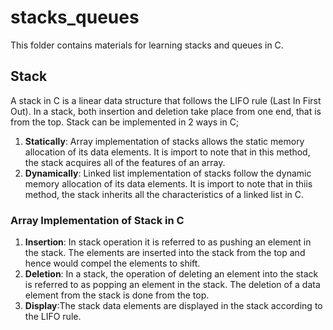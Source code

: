# stacks_queues
This folder contains materials for learning stacks and queues in C.
## Stack
A stack in C is a linear data structure that follows the LIFO rule (Last In First Out). In a stack, both insertion and deletion take place from one end, that is from the top. Stack can be implemented in 2 ways in C;
1. **Statically**: Array implementation of stacks allows the static memory allocation of its data elements. It is import to note that in this method, the stack acquires all of the features of an array.
2. **Dynamically**: Linked list implementation of stacks follow the dynamic memory allocation of its data elements. It is import to note that in thiis method, the stack inherits all the characteristics of a linked list in C.

### Array Implementation of Stack in C
1. **Insertion**: In stack operation it is referred to as pushing an element in the stack. The elements are inserted into the stack from the top and hence would compel the elements to shift.
2. **Deletion**: In a stack, the operation of deleting an element into the stack is referred to as popping an element in the stack. The deletion of a data element from the stack is done from the top.
3. **Display**:The stack data elements are displayed in the stack according to the LIFO rule. 
